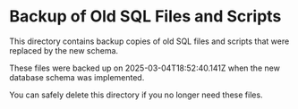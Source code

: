 # Backup of Old SQL Files and Scripts

This directory contains backup copies of old SQL files and scripts that were replaced by the new schema.

These files were backed up on 2025-03-04T18:52:40.141Z when the new database schema was implemented.

You can safely delete this directory if you no longer need these files.
